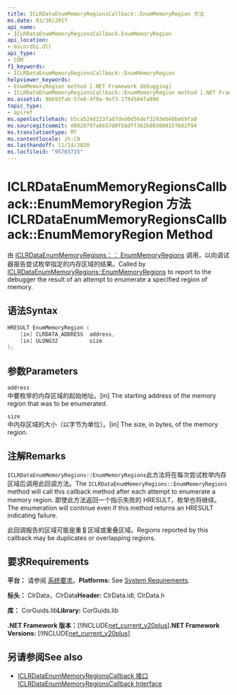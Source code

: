 ```yaml
---
title: ICLRDataEnumMemoryRegionsCallback::EnumMemoryRegion 方法
ms.date: 03/30/2017
api_name:
- ICLRDataEnumMemoryRegionsCallback.EnumMemoryRegion
api_location:
- mscordbi.dll
api_type:
- COM
f1_keywords:
- ICLRDataEnumMemoryRegionsCallback::EnumMemoryRegion
helpviewer_keywords:
- EnumMemoryRegion method [.NET Framework debugging]
- ICLRDataEnumMemoryRegionsCallback::EnumMemoryRegion method [.NET Framework debugging]
ms.assetid: 9bb93fab-57e8-4f9a-9ef3-1794504fa896
topic_type:
- apiref
ms.openlocfilehash: b5ca524d223fad7ded0d56def3293eb40be69fa0
ms.sourcegitcommit: d8020797a6657d0fbbdff362b80300815f682f94
ms.translationtype: MT
ms.contentlocale: zh-CN
ms.lasthandoff: 11/24/2020
ms.locfileid: "95703715"
---
```

# <a name="iclrdataenummemoryregionscallbackenummemoryregion-method"></a><span data-ttu-id="04894-102">ICLRDataEnumMemoryRegionsCallback::EnumMemoryRegion 方法</span><span class="sxs-lookup"><span data-stu-id="04894-102">ICLRDataEnumMemoryRegionsCallback::EnumMemoryRegion Method</span></span>

<span data-ttu-id="04894-103">由 [ICLRDataEnumMemoryRegions：： EnumMemoryRegions](iclrdataenummemoryregions-enummemoryregions-method.md) 调用，以向调试器报告尝试枚举指定的内存区域的结果。</span><span class="sxs-lookup"><span data-stu-id="04894-103">Called by [ICLRDataEnumMemoryRegions::EnumMemoryRegions](iclrdataenummemoryregions-enummemoryregions-method.md) to report to the debugger the result of an attempt to enumerate a specified region of memory.</span></span>  
  
## <a name="syntax"></a><span data-ttu-id="04894-104">语法</span><span class="sxs-lookup"><span data-stu-id="04894-104">Syntax</span></span>  
  
```cpp  
HRESULT EnumMemoryRegion (  
    [in] CLRDATA_ADDRESS  address,  
    [in] ULONG32          size  
);  
```  
  
## <a name="parameters"></a><span data-ttu-id="04894-105">参数</span><span class="sxs-lookup"><span data-stu-id="04894-105">Parameters</span></span>  

 `address`  
 <span data-ttu-id="04894-106">中要枚举的内存区域的起始地址。</span><span class="sxs-lookup"><span data-stu-id="04894-106">[in] The starting address of the memory region that was to be enumerated.</span></span>  
  
 `size`  
 <span data-ttu-id="04894-107">中内存区域的大小（以字节为单位）。</span><span class="sxs-lookup"><span data-stu-id="04894-107">[in] The size, in bytes, of the memory region.</span></span>  
  
## <a name="remarks"></a><span data-ttu-id="04894-108">注解</span><span class="sxs-lookup"><span data-stu-id="04894-108">Remarks</span></span>  

 <span data-ttu-id="04894-109">`ICLRDataEnumMemoryRegions::EnumMemoryRegions`此方法将在每次尝试枚举内存区域后调用此回调方法。</span><span class="sxs-lookup"><span data-stu-id="04894-109">The `ICLRDataEnumMemoryRegions::EnumMemoryRegions` method will call this callback method after each attempt to enumerate a memory region.</span></span> <span data-ttu-id="04894-110">即使此方法返回一个指示失败的 HRESULT，枚举也将继续。</span><span class="sxs-lookup"><span data-stu-id="04894-110">The enumeration will continue even if this method returns an HRESULT indicating failure.</span></span>  
  
 <span data-ttu-id="04894-111">此回调报告的区域可能是重复区域或重叠区域。</span><span class="sxs-lookup"><span data-stu-id="04894-111">Regions reported by this callback may be duplicates or overlapping regions.</span></span>  
  
## <a name="requirements"></a><span data-ttu-id="04894-112">要求</span><span class="sxs-lookup"><span data-stu-id="04894-112">Requirements</span></span>  

 <span data-ttu-id="04894-113">**平台：** 请参阅 [系统要求](../../get-started/system-requirements.md)。</span><span class="sxs-lookup"><span data-stu-id="04894-113">**Platforms:** See [System Requirements](../../get-started/system-requirements.md).</span></span>  
  
 <span data-ttu-id="04894-114">**标头：** ClrData，ClrData</span><span class="sxs-lookup"><span data-stu-id="04894-114">**Header:** ClrData.idl, ClrData.h</span></span>  
  
 <span data-ttu-id="04894-115">**库：** CorGuids.lib</span><span class="sxs-lookup"><span data-stu-id="04894-115">**Library:** CorGuids.lib</span></span>  
  
 <span data-ttu-id="04894-116">**.NET Framework 版本：**[!INCLUDE[net_current_v20plus](../../../../includes/net-current-v20plus-md.md)]</span><span class="sxs-lookup"><span data-stu-id="04894-116">**.NET Framework Versions:** [!INCLUDE[net_current_v20plus](../../../../includes/net-current-v20plus-md.md)]</span></span>  
  
## <a name="see-also"></a><span data-ttu-id="04894-117">另请参阅</span><span class="sxs-lookup"><span data-stu-id="04894-117">See also</span></span>

- [<span data-ttu-id="04894-118">ICLRDataEnumMemoryRegionsCallback 接口</span><span class="sxs-lookup"><span data-stu-id="04894-118">ICLRDataEnumMemoryRegionsCallback Interface</span></span>](iclrdataenummemoryregionscallback-interface.md)
